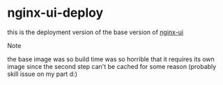 # nginx-ui-deploy

this is the deployment version of the base version of [nginx-ui](https://github.com/onixldlc/nginx-ui) 

> [!NOTE]
> the base image was so build time was so horrible that it requires its own image since the second step can't be cached for some reason (probably skill issue on my part d:)